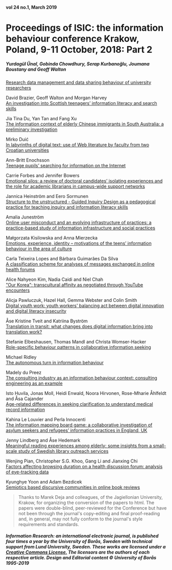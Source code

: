 #### vol 24 no.1, March 2019

# Proceedings of ISIC: the information behaviour conference Krakow, Poland, 9-11 October, 2018: Part 2

##### Yurdagül Ünal, Gobinda Chowdhury, Serap Kurbanoğlu, Joumana Boustany and Geoff Walton  
[Research data management and data sharing behaviour of university researchers](isic1818.html)  

David Brazier, Geoff Walton and Morgan Harvey  
[An investigation into Scottish teenagers’ information literacy and search skills](isic1819.html)  

Jia Tina Du, Yan Tan and Fang Xu  
[The information context of elderly Chinese immigrants in South Australia: a preliminary investigation](isic1820.html)  

Mirko Duić  
[In labyrinths of digital text: use of Web literature by faculty from two Croatian universities](isic1821.html)  

Ann-Britt Enochsson  
[Teenage pupils’ searching for information on the Internet](isic1822.html)  

Carrie Forbes and Jennifer Bowers  
[Emotional silos: a review of doctoral candidates’ isolating experiences and the role for academic librarians in campus-wide support networks](isic1823.html)  

Jannica Heinström and Eero Sormunen  
[Structure to the unstructured - Guided Inquiry Design as a pedagogical practice for teaching inquiry and information literacy skills](isic1824.html)  

Amalia Juneström  
[Online user misconduct and an evolving infrastructure of practices: a practice-based study of information infrastructure and social practices](isic1825.html)  

Małgorzata Kisilowska and Anna Mierzecka  
[Emotions, experience, identity – motivations of the teens’ information behaviour in the area of culture](isic1826.html)  

Carla Teixeira Lopes and Bárbara Guimarães Da Silva  
[A classification scheme for analyses of messages exchanged in online health forums](isic1827.html)  

Alice Nahyeon Kim, Nadia Caidi and Niel Chah  
["Our Korea": transcultural affinity as negotiated through YouTube encounters](isic1828.html)  

Alicja Pawluczuk, Hazel Hall, Gemma Webster and Colin Smith  
[Digital youth work: youth workers' balancing act between digital innovation and digital literacy insecurity](isic1829.html)  

Åse Kristine Tveit and Katriina Byström  
[Translation in transit: what changes does digital information bring into translation work?](isic1830.html)  

Stefanie Elbeshausen, Thomas Mandl and Christa Womser-Hacker  
[Role-specific behaviour patterns in collaborative information seeking](isic1831.html)  

Michael Ridley  
[The autonomous turn in information behaviour](isic1832.html)  

Madely du Preez  
[The consulting industry as an information behaviour context: consulting engineering as an example](isic1833.html)  

Isto Huvila, Jonas Moll, Heidi Enwald, Noora Hirvonen, Rose-Mharie Åhlfeldt and Åsa Cajander  
[Age-related differences in seeking clarification to understand medical record information](isic1834.html)  

Kahina Le Louvier and Perla Innocenti  
[The information mapping board game: a collaborative investigation of asylum seekers and refugees’ information practices in England, UK](isic1835.html)  

Jenny Lindberg and Åse Hedemark  
[Meaningful reading experiences among elderly: some insights from a small-scale study of Swedish library outreach services](isic1836.html)  

Wenjing Pian, Christopher S.G. Khoo, Gang Li and Jianxing Chi  
[Factors affecting browsing duration on a health discussion forum: analysis of eye-tracking data](isic1837.html)  

Kyunghye Yoon and Adam Bezdicek  
[Semiotics based discursive communities in online book reviews](isic1838.html)



> Thanks to Marek Deja and colleagues, of the Jagiellonian University, Krakow, for organizing the conversion of the papers to html. The papers were double-blind, peer-reviewed for the Conference but have not been through the journal's copy-editing and final proof-reading and, in general, may not fully conform to the journal's style requirements and standards.



<div id="footer">

<div id="footer_inner">

##### _Information Research: an international electronic journal_, is published four times a year by the University of Borås, Sweden with technical support from Lund University, Sweden. These works are licensed under a [Creative Commons License.](http://creativecommons.org/licenses/by-nc-nd/2.0/uk/) The licensors are the authors of each respective article. Design and Editorial content © University of Borås 1995-2019
